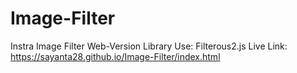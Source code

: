 # Image-Filter
Instra Image Filter Web-Version
Library Use: Filterous2.js
Live Link: https://sayanta28.github.io/Image-Filter/index.html
